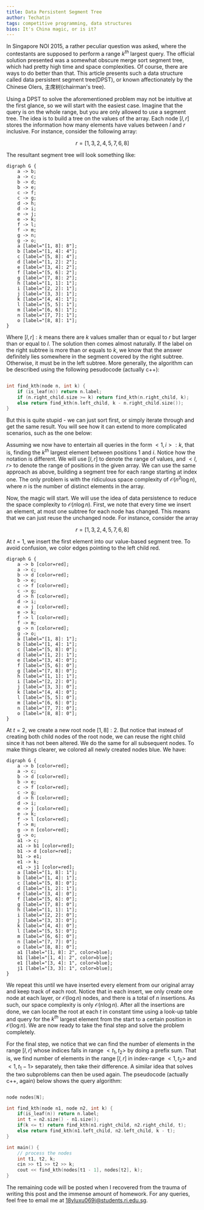 ```yaml
---
title: Data Persistent Segment Tree
author: Techatin
tags: competitive programming, data structures
bios: It's China magic, or is it?
---
```


In Singapore NOI 2015, a rather peculiar question was asked, where the contestants
are supposed to perform a range $k^{th}$ largest query. The official solution presented
was a somewhat obscure merge sort segment tree, which had pretty high time and space
complexities. Of course, there are ways to do better than that. This article presents
such a data structure called data persistent segment tree(DPST), or known affectionately
by the Chinese OIers, 主席树(chairman's tree).

<!--more-->

Using a DPST to solve the aforementioned problem may not be intuitive at the first glance,
so we will start with the easiest case. Imagine that the query is on the whole range,
but you are only allowed to use a segment tree. The idea is to build a tree on the values
of the array. Each node $[l, r]$ stores the information how many elements have values between $l$
and $r$ inclusive. For instance, consider the following array:

$$ r = [1, 3, 2, 4, 5, 7, 6, 8] $$

The resultant segment tree will look something like:

```{lang="dot"}
digraph G {
    a -> b;
    a -> c;
    b -> d;
    b -> e;
    c -> f;
    c -> g;
    d -> h;
    d -> i;
    e -> j;
    e -> k;
    f -> l;
    f -> m;
    g -> n;
    g -> o;
    a [label="[1, 8]: 8"];
    b [label="[1, 4]: 4"];
    c [label="[5, 8]: 4"];
    d [label="[1, 2]: 2"];
    e [label="[3, 4]: 2"];
    f [label="[5, 6]: 2"];
    g [label="[7, 8]: 2"];
    h [label="[1, 1]: 1"];
    i [label="[2, 2]: 1"];
    j [label="[3, 3]: 1"];
    k [label="[4, 4]: 1"];
    l [label="[5, 5]: 1"];
    m [label="[6, 6]: 1"];
    n [label="[7, 7]: 1"];
    o [label="[8, 8]: 1"];
}
```

Where $[l, r]:k$ means there are $k$ values smaller than or equal to $r$ but larger than
or equal to $l$. The solution then comes almost naturally. If the label on the right subtree
is more than or equals to $k$, we know that the answer definitely lies somewhere in the segment
covered by the right subtree. Otherwise, it must be in the left subtree. More generally, the algorithm
can be described using the following pesudocode (actually c++):

```c++

int find_kth(node n, int k) {
    if (is_leaf(n)) return n.label;
    if (n.right_child.size >= k) return find_kth(n.right_child, k);
    else return find_kth(n.left_child, k - n.right_child.size());
}

```

But this is quite stupid - we can just sort first, or simply iterate through and get the same
result. You will see how it can extend to more complicated scenarios, such as the one below:

Assuming we now have to entertain all queries in the form $<1, i>: k$, that is, finding the $k^{th}$
largest element between positions 1 and $i$. Notice how the notation is different. We will use $[l, r]$
to denote the range of values, and $<l, r>$ to denote the range of positions in the given array. We can
use the same approach as above, building a segment tree for each range starting at index one. The only
problem is with the ridiculous space complexity of $\mathcal{O}(n^2\log{}n)$, where $n$ is the number of
distinct elements in the array.

Now, the magic will start. We will use the idea of data persistence to reduce the space complexity to $\mathcal{O}(n\log{}n)$. First, we note that every time we insert an element, at most one subtree for each node has changed. This means that we can just reuse the unchanged node. For instance, consider the array

$$ r = [1, 3, 2, 4, 5, 7, 6, 8] $$

At $t=1$, we insert the first element into our value-based segment tree. To avoid confusion, we color edges pointing to the left child red.

```{lang="dot"}
digraph G {
    a -> b [color=red];
    a -> c;
    b -> d [color=red];
    b -> e;
    c -> f [color=red];
    c -> g;
    d -> h [color=red];
    d -> i;
    e -> j [color=red];
    e -> k;
    f -> l [color=red];
    f -> m;
    g -> n [color=red];
    g -> o;
    a [label="[1, 8]: 1"];
    b [label="[1, 4]: 1"];
    c [label="[5, 8]: 0"];
    d [label="[1, 2]: 1"];
    e [label="[3, 4]: 0"];
    f [label="[5, 6]: 0"];
    g [label="[7, 8]: 0"];
    h [label="[1, 1]: 1"];
    i [label="[2, 2]: 0"];
    j [label="[3, 3]: 0"];
    k [label="[4, 4]: 0"];
    l [label="[5, 5]: 0"];
    m [label="[6, 6]: 0"];
    n [label="[7, 7]: 0"];
    o [label="[8, 8]: 0"];
}
```

At $t=2$, we create a new root node $[1, 8]: 2$. But notice that instead of creating both child nodes of the root node, we can reuse the right child since it has not been altered. We do the same for all subsequent nodes. To make things clearer, we colored all newly created nodes blue. We have:

```{lang="dot"}
digraph G {
    a -> b [color=red];
    a -> c;
    b -> d [color=red];
    b -> e;
    c -> f [color=red];
    c -> g;
    d -> h [color=red];
    d -> i;
    e -> j [color=red];
    e -> k;
    f -> l [color=red];
    f -> m;
    g -> n [color=red];
    g -> o;
    a1 -> c;
    a1 -> b1 [color=red];
    b1 -> d [color=red];
    b1 -> e1;
    e1 -> k;
    e1 -> j1 [color=red];
    a [label="[1, 8]: 1"];
    b [label="[1, 4]: 1"];
    c [label="[5, 8]: 0"];
    d [label="[1, 2]: 1"];
    e [label="[3, 4]: 0"];
    f [label="[5, 6]: 0"];
    g [label="[7, 8]: 0"];
    h [label="[1, 1]: 1"];
    i [label="[2, 2]: 0"];
    j [label="[3, 3]: 0"];
    k [label="[4, 4]: 0"];
    l [label="[5, 5]: 0"];
    m [label="[6, 6]: 0"];
    n [label="[7, 7]: 0"];
    o [label="[8, 8]: 0"];
    a1 [label="[1, 8]: 2", color=blue];
    b1 [label="[1, 4]: 2", color=blue];
    e1 [label="[3, 4]: 1", color=blue];
    j1 [label="[3, 3]: 1", color=blue];
}
```

We repeat this until we have inserted every element from our original array and keep track
of each root. Notice that in each insert, we only create one node at each layer, or $\mathcal{O}(\log{}n)$ nodes, and there
is a total of $n$ insertions. As such, our space complexity is only $\mathcal{O}(n\log{}n)$. After
all the insertions are done, we can locate the root at each $t$ in constant time using a look-up
table and query for the $k^{th}$ largest element from the start to a certain position in $\mathcal{O}(\log{}n)$. We are now ready to take the final step and solve the problem completely.

For the final step, we notice that we can find the number of elements in the range $[l, r]$ whose indices
falls in range $<t_1, t_2>$ by doing a prefix sum. That is, we find number of elements in the range $[l, r]$ in index-range $<1, t_2>$ and $<1, t_1-1>$ separately, then take their difference. A similar idea that solves the two subproblems can then be used again. The pseudocode (actually c++, again) below shows the query algorithm:

```c++

node nodes[N];

int find_kth(node n1, node n2, int k) {
    if(is_leaf(n)) return n.label;
    int t = n2.size() - n1.size();
    if(k <= t) return find_kth(n1.right_child, n2.right_child, t);
    else return find_kth(n1.left_child, n2.left_child, k - t);
}

int main() {
    // process the nodes
    int t1, t2, k;
    cin >> t1 >> t2 >> k;
    cout << find_kth(nodes[t1 - 1], nodes[t2], k);
}

```

The remaining code will be posted when I recovered from the trauma of writing this post and
the immense amount of homework. For any queries, feel free to email me at 18yluxu069i@students.ri.edu.sg.
